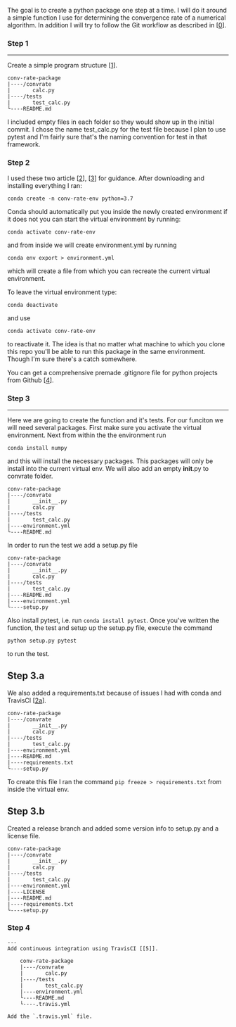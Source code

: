 The goal is to create a python package one step at a time. I will do it around a simple function I use for determining the convergence rate of a numerical algorithm. In addition I will try to follow the Git workflow as described in [[0]].

### Step 1
---
Create a simple program structure [[1]].

    conv-rate-package
    |----/convrate
    |       calc.py
    |----/tests
    |       test_calc.py
    └----README.md

I included empty files in each folder so they would show up in the initial commit. I chose the name test_calc.py for the test file because I plan to use pytest and I'm fairly sure that's the naming convention for test in that framework.

### Step 2
I used these two article [[2]], [[3]] for guidance. After downloading and installing everything I ran:

    conda create -n conv-rate-env python=3.7

Conda should automatically put you inside the newly created environment if it
does not you can start the virtual environment by running:

    conda activate conv-rate-env

and from inside we will create environment.yml by running

    conda env export > environment.yml

which will create a file from which you can recreate the current virtual
environment.

To leave the virtual environment type:

    conda deactivate

and use

    conda activate conv-rate-env

to reactivate it. The idea is that no matter what machine to which you clone
this repo you'll be able to run this package in the same environment. Though
I'm sure there's a catch somewhere.

You can get a comprehensive premade .gitignore file for python projects from
Github [[4]].

### Step 3
---
Here we are going to create the function and it's tests. For our funciton we
will need several packages. First make sure you activate the virtual
environment. Next from within the the environment run

    conda install numpy

and this will install the necessary packages. This packages will only be
install into the current virtual env. We will also add an empty __init__.py to
convrate folder.

    conv-rate-package
    |----/convrate
    |       __init__.py
    |       calc.py
    |----/tests
    |       test_calc.py
    |----environment.yml
    └----README.md

In order to run the test we add a setup.py file

    conv-rate-package
    |----/convrate
    |       __init__.py
    |       calc.py
    |----/tests
    |       test_calc.py
    |----README.md  
    |----environment.yml
    └----setup.py

Also install pytest, i.e. run `conda install pytest`. Once you've written the
function, the test and setup up the setup.py file, execute the command

    python setup.py pytest

to run the test.

## Step 3.a
We also added a requirements.txt because of issues I had with conda and
TravisCI [[2a]].

    conv-rate-package
    |----/convrate
    |       __init__.py
    |       calc.py
    |----/tests
    |       test_calc.py
    |----environment.yml
    |----README.md
    |----requirements.txt
    └----setup.py

To create this file I ran the command `pip freeze > requirements.txt` from
inside the virtual env.

## Step 3.b
Created a release branch and added some version info to setup.py and a license
file.

    conv-rate-package
    |----/convrate
    |       __init__.py
    |       calc.py
    |----/tests
    |       test_calc.py
    |----environment.yml
    |----LICENSE  
    |----README.md
    |----requirements.txt
    └----setup.py

### Step 4
    ---
    Add continuous integration using TravisCI [[5]].

        conv-rate-package
        |----/convrate
        |       calc.py
        |----/tests
        |       test_calc.py
        |----environment.yml
        └----README.md
        └----.travis.yml

    Add the `.travis.yml` file.


[0]: https://nvie.com/posts/a-successful-git-branching-model/
[1]: https://docs.python-guide.org/writing/structure/
[2]: https://towardsdatascience.com/getting-started-with-python-environments-using-conda-32e9f2779307
[2a]: https://stackoverflow.com/questions/50777849/from-conda-create-requirements-txt-for-pip3
[3]: https://tdhopper.com/blog/my-python-environment-workflow-with-conda/
[4]: https://github.com/github/gitignore/blob/master/Python.gitignore
[5]: https://docs.travis-ci.com/user/tutorial/
